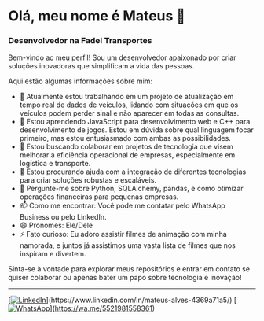 # Olá, meu nome é Mateus 👋
### Desenvolvedor na Fadel Transportes

Bem-vindo ao meu perfil! Sou um desenvolvedor apaixonado por criar soluções inovadoras que simplificam a vida das pessoas. 

Aqui estão algumas informações sobre mim:

- 🔭 Atualmente estou trabalhando em um projeto de atualização em tempo real de dados de veículos, lidando com situações em que os veículos podem perder sinal e não aparecer em todas as consultas.
- 🌱 Estou aprendendo JavaScript para desenvolvimento web e C++ para desenvolvimento de jogos. Estou em dúvida sobre qual linguagem focar primeiro, mas estou entusiasmado com ambas as possibilidades.
- 👯 Estou buscando colaborar em projetos de tecnologia que visem melhorar a eficiência operacional de empresas, especialmente em logística e transporte.
- 🤔 Estou procurando ajuda com a integração de diferentes tecnologias para criar soluções robustas e escaláveis.
- 💬 Pergunte-me sobre Python, SQLAlchemy, pandas, e como otimizar operações financeiras para pequenas empresas.
- 📫 Como me encontrar: Você pode me contatar pelo WhatsApp Business ou pelo LinkedIn.
- 😄 Pronomes: Ele/Dele
- ⚡ Fato curioso: Eu adoro assistir filmes de animação com minha namorada, e juntos já assistimos uma vasta lista de filmes que nos inspiram e divertem.

Sinta-se à vontade para explorar meus repositórios e entrar em contato se quiser colaborar ou apenas bater um papo sobre tecnologia e inovação!

---

[[![LinkedIn](https://img.shields.io/badge/LinkedIn-000000?style=for-the-badge&logo=linkedin&logoColor=white)]([https://www.linkedin.com/in/seu-perfil-linkedin/](https://www.linkedin.com/in/mateus-alves-4369a71a5/))](https://www.linkedin.com/in/mateus-alves-4369a71a5/)
[[![WhatsApp](https://img.shields.io/badge/WhatsApp-25D366?style=for-the-badge&logo=whatsapp&logoColor=white)](https://wa.me/seu-numero-whatsapp)](https://wa.me/5521981558361)

